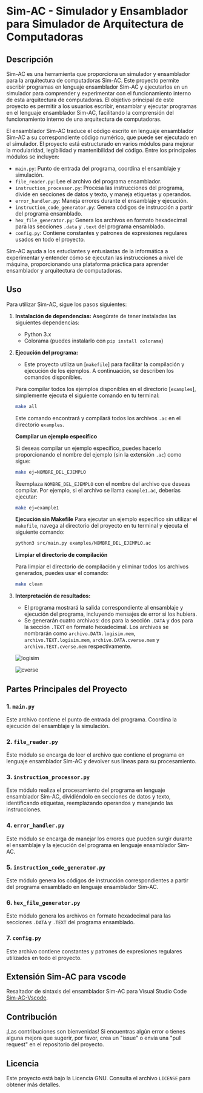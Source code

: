 # Sim-AC - Simulador y Ensamblador para Simulador de Arquitectura de Computadoras

## Descripción
Sim-AC es una herramienta que proporciona un simulador y ensamblador para la arquitectura de computadoras Sim-AC. Este proyecto permite escribir programas en lenguaje ensamblador Sim-AC y ejecutarlos en un simulador para comprender y experimentar con el funcionamiento interno de esta arquitectura de computadoras.
El objetivo principal de este proyecto es permitir a los usuarios escribir, ensamblar y ejecutar programas en el lenguaje ensamblador Sim-AC, facilitando la comprensión del funcionamiento interno de una arquitectura de computadoras.

El ensamblador Sim-AC traduce el código escrito en lenguaje ensamblador Sim-AC a su correspondiente código numérico, que puede ser ejecutado en el simulador. El proyecto está estructurado en varios módulos para mejorar la modularidad, legibilidad y mantenibilidad del código. Entre los principales módulos se incluyen:

- `main.py`: Punto de entrada del programa, coordina el ensamblaje y simulación.
- `file_reader.py`: Lee el archivo del programa ensamblador.
- `instruction_processor.py`: Procesa las instrucciones del programa, divide en secciones de datos y texto, y maneja etiquetas y operandos.
- `error_handler.py`: Maneja errores durante el ensamblaje y ejecución.
- `instruction_code_generator.py`: Genera códigos de instrucción a partir del programa ensamblado.
- `hex_file_generator.py`: Genera los archivos en formato hexadecimal para las secciones `.data` y `.text` del programa ensamblado.
- `config.py`: Contiene constantes y patrones de expresiones regulares usados en todo el proyecto.

Sim-AC ayuda a los estudiantes y entusiastas de la informática a experimentar y entender cómo se ejecutan las instrucciones a nivel de máquina, proporcionando una plataforma práctica para aprender ensamblador y arquitectura de computadoras.

## Uso
Para utilizar Sim-AC, sigue los pasos siguientes:

1. **Instalación de dependencias:** Asegúrate de tener instaladas las siguientes dependencias:
   - Python 3.x
   - Colorama (puedes instalarlo con `pip install colorama`)

2. **Ejecución del programa:**
   - Este proyecto utiliza un [`makefile`] para facilitar la compilación y ejecución de los ejemplos. A continuación, se describen los comandos disponibles.
   
   Para compilar todos los ejemplos disponibles en el directorio [`examples`], simplemente ejecuta el siguiente comando en tu terminal:

   ```bash
   make all
   ```

   Este comando encontrará y compilará todos los archivos `.ac` en el directorio `examples`.

   **Compilar un ejemplo específico**

   Si deseas compilar un ejemplo específico, puedes hacerlo proporcionando el nombre del ejemplo (sin la extensión `.ac`) como sigue:

   ```bash
   make ej=NOMBRE_DEL_EJEMPLO
   ```

   Reemplaza `NOMBRE_DEL_EJEMPLO` con el nombre del archivo que deseas compilar. Por ejemplo, si el archivo se llama `example1.ac`, deberías ejecutar:

   ```bash
   make ej=example1
   ```
   **Ejecución sin Makefile**
   Para ejecutar un ejemplo específico sin utilizar el `makefile`, navega al directorio del proyecto en tu terminal y ejecuta el siguiente comando:

   
   ```bash
   python3 src/main.py examples/NOMBRE_DEL_EJEMPLO.ac
   ```

   **Limpiar el directorio de compilación**

   Para limpiar el directorio de compilación y eliminar todos los archivos generados, puedes usar el comando:

   ```bash
   make clean
   ```

3. **Interpretación de resultados:**
   - El programa mostrará la salida correspondiente al ensamblaje y ejecución del programa, incluyendo mensajes de error si los hubiera.
   - Se generarán cuatro archivos: dos para la sección `.DATA` y dos para la sección `.TEXT` en formato hexadecimal. Los archivos se nombrarán como `archivo.DATA.logisim.mem`, `archivo.TEXT.logisim.mem`, `archivo.DATA.cverse.mem` y `archivo.TEXT.cverse.mem` respectivamente.
  

   ![logisim](assets/animacionlogisim.gif)  

   ![cverse](assets/animacioncverse.gif)  

## Partes Principales del Proyecto

### 1. `main.py`
Este archivo contiene el punto de entrada del programa. Coordina la ejecución del ensamblaje y la simulación.

### 2. `file_reader.py`
Este módulo se encarga de leer el archivo que contiene el programa en lenguaje ensamblador Sim-AC y devolver sus líneas para su procesamiento.

### 3. `instruction_processor.py`
Este módulo realiza el procesamiento del programa en lenguaje ensamblador Sim-AC, dividiéndolo en secciones de datos y texto, identificando etiquetas, reemplazando operandos y manejando las instrucciones.

### 4. `error_handler.py`
Este módulo se encarga de manejar los errores que pueden surgir durante el ensamblaje y la ejecución del programa en lenguaje ensamblador Sim-AC.

### 5. `instruction_code_generator.py`
Este módulo genera los códigos de instrucción correspondientes a partir del programa ensamblado en lenguaje ensamblador Sim-AC.

### 6. `hex_file_generator.py`
Este módulo genera los archivos en formato hexadecimal para las secciones `.DATA` y `.TEXT` del programa ensamblado.

### 7. `config.py`
Este archivo contiene constantes y patrones de expresiones regulares utilizados en todo el proyecto.

## Extensión Sim-AC para vscode
Resaltador de sintaxis del ensamblador Sim-AC para Visual Studio Code [Sim-AC-Vscode](https://marketplace.visualstudio.com/items?itemName=vscode-sim-ac.sim-ac).

## Contribución
¡Las contribuciones son bienvenidas! Si encuentras algún error o tienes alguna mejora que sugerir, por favor, crea un "issue" o envía una "pull request" en el repositorio del proyecto.

## Licencia
Este proyecto está bajo la Licencia GNU. Consulta el archivo `LICENSE` para obtener más detalles.
